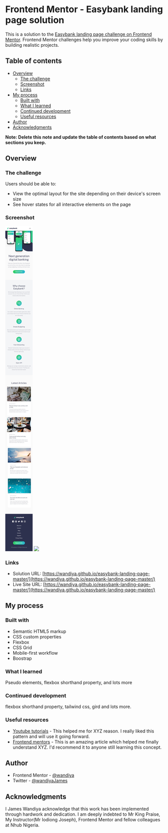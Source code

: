 # Frontend Mentor - Easybank landing page solution

This is a solution to the [Easybank landing page challenge on Frontend Mentor](https://www.frontendmentor.io/challenges/easybank-landing-page-WaUhkoDN). Frontend Mentor challenges help you improve your coding skills by building realistic projects. 

## Table of contents

- [Overview](#overview)
  - [The challenge](#the-challenge)
  - [Screenshot](#screenshot)
  - [Links](#links)
- [My process](#my-process)
  - [Built with](#built-with)
  - [What I learned](#what-i-learned)
  - [Continued development](#continued-development)
  - [Useful resources](#useful-resources)
- [Author](#author)
- [Acknowledgments](#acknowledgments)

**Note: Delete this note and update the table of contents based on what sections you keep.**

## Overview

### The challenge

Users should be able to:

- View the optimal layout for the site depending on their device's screen size
- See hover states for all interactive elements on the page

### Screenshot

![](./screenshot/mobile%20screenshot.jpg)
![](./screenshot/desktop%20screenshot)



### Links

- Solution URL: [https://wandiya.github.io/easybank-landing-page-master/](https://wandiya.github.io/easybank-landing-page-master/)
- Live Site URL: [https://wandiya.github.io/easybank-landing-page-master/](https://wandiya.github.io/easybank-landing-page-master/)

## My process

### Built with

- Semantic HTML5 markup
- CSS custom properties
- Flexbox
- CSS Grid
- Mobile-first workflow
- Boostrap

### What I learned
Pseudo elements, flexbox shorthand property, and lots more

### Continued development
flexbox shorthand property, tailwind css, gird and lots more.

### Useful resources

- [Youtube tutorials](https://www.example.com) - This helped me for XYZ reason. I really liked this pattern and will use it going forward.
- [Frontend mentors](https://www.example.com) - This is an amazing article which helped me finally understand XYZ. I'd recommend it to anyone still learning this concept.


## Author


- Frontend Mentor - [@wandiya](https://www.frontendmentor.io/profile/yourusername)
- Twitter - [@wandiyaJames](https://www.twitter.com/yourusername)

## Acknowledgments
I James Wandiya acknowledge that this work has been implemented through hardwork and dedication. I am deeply indebted to Mr King Praise, My  Instructor(Mr Iodiong Joseph), Frontend Mentor and fellow colleagues at Nhub Nigeria.


